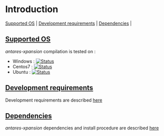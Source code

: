 # Introduction
 [Supported OS](#supported-os) | [Development requirements](#development-requirements) | [Dependencies](#dependencies) |

## [Supported OS](#supported-os)
*antares-xpansion* compilation is tested on :

- Windows : [![Status][windows_vcpkg_svg]][windows_vcpkg_link]
- Centos7 : [![Status][centos_system_svg]][centos_system_link]
- Ubuntu : [![Status][ubuntu_system_svg]][ubuntu_system_link]

## [Development requirements](#development-requirements)
Development requirements are described [here](1-Development-requirements.md)

## [Dependencies](#dependencies)
*antares-xpansion* dependencies and install procedure are described [here](2-Dependencies-install.md)

[ubuntu_system_svg]: https://github.com/AntaresSimulatorTeam/antares-xpansion/actions/workflows/linux-system.yml/badge.svg
[ubuntu_system_link]: https://github.com/AntaresSimulatorTeam/antares-xpansion/actions/workflows/linux-system.yml
[windows_vcpkg_svg]: https://github.com/AntaresSimulatorTeam/Antares_Simulator/workflows/Windows%20CI%20(VCPKG)/badge.svg
[windows_vcpkg_link]: https://github.com/AntaresSimulatorTeam/Antares_Simulator/actions?query=workflow%3A"Windows%20CI%20(VCPKG)"
[centos_system_svg]: https://github.com/AntaresSimulatorTeam/Antares_Simulator/workflows/Centos7%20CI%20(system%20libs)/badge.svg
[centos_system_link]: https://github.com/AntaresSimulatorTeam/Antares_Simulator/actions?query=workflow%3A"Centos7%20CI%20(system%20libs)"
